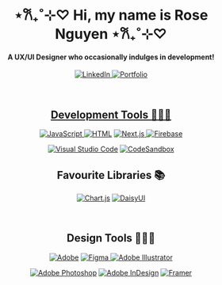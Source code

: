 <h1 align="center">⋆𐙚₊˚⊹♡ Hi, my name is Rose Nguyen ⋆𐙚₊˚⊹♡</h1>
<h4 align="center">A UX/UI Designer who occasionally indulges in development!</h4>

  <p align="center">
        <a href="https://www.linkedin.com/in/maryrose-nguyen/"><img alt="LinkedIn" src="https://img.shields.io/badge/linkedin-51775B.svg?style=for-the-badge&logo=linkedin&logoColor=white"</a>
        <a href="https://maryrosenguyen.com/"><img alt="Portfolio" src="https://img.shields.io/badge/Portfolio-51775B.svg?style=for-the-badge&logo=firefox&logoColor=white"</a>
  </p>
    <br>

<h2 align="center">Development Tools 👩🏻‍💻</h2>
  <p align="center">
      <a href="https://github.com/search?q=user%3Aomnomrose+language%3Ajavascript"><img alt="JavaScript" src="https://img.shields.io/badge/JavaScript-51775B.svg?logo=javascript&logoColor=black">     </a>
    <a href="https://github.com/search?q=user%3Aomnomrose+language%3Ahtml"><img alt="HTML" src="https://img.shields.io/badge/HTML-51775B.svg?logo=html5&logoColor=white"></a>
    <a href="https://github.com/search?q=user%3Aomnomrose+language%3Anextjs"><img alt="Next.js" src="https://img.shields.io/badge/Next-51775B?style=for-the-badge&logo=next.js&logoColor=white">
    <a href="https://github.com/search?q=user%3Aomnomrose+language%3Afirebase"><img alt="Firebase" src="https://img.shields.io/badge/Firebase-51775B?style=for-the-badge&logo=Firebase&logoColor=white"></a>
  </p>
    
<p align="center">
  <a href="#"><img alt="Visual Studio Code" src="https://img.shields.io/badge/Visual%20Studio%20Code-51775B.svg?logo=visual-studio-code&logoColor=white"></a>
  <a href="#"><img alt="CodeSandbox" src="https://img.shields.io/badge/Codesandbox-51775B?style=for-the-badge&logo=codesandbox&logoColor=DBDBDB"></a>
</p>

<h2 align="center">Favourite Libraries 📚</h3>
<p align="center">
    <a href="#"><img alt="Chart.js" src="https://img.shields.io/badge/chart.js-51775B.svg?style=for-the-badge&logo=chart.js&logoColor=white"></a>
  <a href="#"><img alt="DaisyUI" src="https://img.shields.io/badge/daisyui-51775B?style=for-the-badge&logo=daisyui&logoColor=white"></a>
</p>

<br>

<h2 align="center">Design Tools 👩🏻‍🎨</h2>
  <p align="center">
  <p align="center">
    <a href="#"><img alt="Adobe" src="https://img.shields.io/badge/Adobe-51775B.svg?logo=adobe&logoColor=white"></a>
    <a href="#"><img alt="Figma" src="https://img.shields.io/badge/figma-51775B.svg?style=for-the-badge&logo=figma&logoColor=white"</a>
    <a href="#"><img alt="Adobe Illustrator" src="https://img.shields.io/badge/adobe%20illustrator-51775B.svg?style=for-the-badge&logo=adobe%20illustrator&logoColor=white"></a>
  </p>
  <p align="center">
    <a href="#"><img alt="Adobe Photoshop" src="https://img.shields.io/badge/adobe%20photoshop-51775B.svg?style=for-the-badge&logo=adobe%20photoshop&logoColor=white"></a>
      <a href="#"><img alt="Adobe InDesign" src="https://img.shields.io/badge/Adobe%20InDesign-51775B?style=for-the-badge&logo=adobeindesign&logoColor=white"></a>
      <a href="#"><img alt="Framer" src="https://img.shields.io/badge/Framer-51775B?style=for-the-badge&logo=framer&logoColor=blue"></a>
  </p>
</p>
